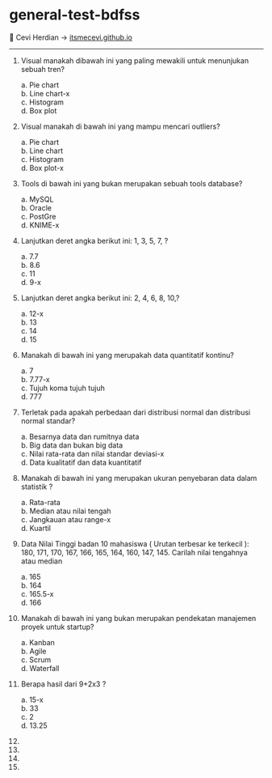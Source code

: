 # general-test-bdfss

<span>&#129311;</span> Cevi Herdian -> [itsmecevi.github.io](https://itsmecevi.github.io/) 

_____

1. Visual manakah dibawah ini yang paling mewakili untuk menunjukan sebuah tren?

    a. Pie chart
    <Br>
    b. Line chart-x
      <Br>
    c. Histogram
        <Br>
    d. Box plot


2. Visual manakah di bawah ini yang mampu mencari outliers?

    a. Pie chart
    <Br>
    b. Line chart
      <Br>
    c. Histogram
        <Br>
    d. Box plot-x

3. Tools di bawah ini yang bukan merupakan sebuah tools database?

    a. MySQL
    <Br>
    b. Oracle
      <Br>
    c. PostGre
        <Br>
    d. KNIME-x


4. Lanjutkan deret angka berikut ini: 1, 3, 5, 7, ?

    a. 7.7
    <Br>
    b. 8.6
      <Br>
    c. 11
        <Br>
    d. 9-x



5. Lanjutkan deret angka berikut ini:   2, 4, 6, 8, 10,?

    a. 12-x
    <Br>
    b. 13
      <Br>
    c. 14
        <Br>
    d. 15



6. Manakah di bawah ini yang merupakah data quantitatif kontinu?

    a. 7
    <Br>
    b. 7.77-x
      <Br>
    c. Tujuh koma tujuh tujuh
        <Br>
    d. 777

7. Terletak pada apakah perbedaan dari distribusi normal dan distribusi normal standar?

    a. Besarnya data dan rumitnya data
    <Br>
    b. Big data dan bukan big data
      <Br>
    c. Nilai rata-rata dan nilai standar deviasi-x
        <Br>
    d. Data kualitatif dan data kuantitatif

8. Manakah di bawah ini yang merupakan ukuran penyebaran data dalam statistik ?

    a. Rata-rata
     <Br>
    b. Median atau nilai tengah
       <Br>
    c. Jangkauan atau range-x
          <Br>
    d. Kuartil
        
        
9. Data Nilai Tinggi badan 10 mahasiswa ( Urutan terbesar ke terkecil ): 180, 171, 170, 167, 166, 165, 164, 160, 147, 145. Carilah nilai tengahnya atau median

    a. 165
    <Br>
    b. 164
      <Br>
    c. 165.5-x
        <Br>
    d. 166


10. Manakah di bawah ini yang bukan merupakan pendekatan manajemen proyek untuk startup?

    a. Kanban
            <Br>
    b. Agile
            <Br>
    c. Scrum
            <Br>
    d. Waterfall            


11. Berapa hasil dari 9+2x3 ?

    a. 15-x
     <Br>
    b. 33
         <Br>
    c. 2
              <Br>
    d. 13.25

12.

13.

14.

15.





